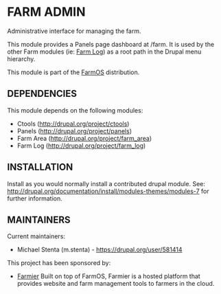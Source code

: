 FARM ADMIN
==========

Administrative interface for managing the farm.

This module provides a Panels page dashboard at /farm. It is used by the
other Farm modules (ie: [Farm Log](http://drupal.org/project/farm_log)) as a
root path in the Drupal menu hierarchy.

This module is part of the [FarmOS](http://drupal.org/project/farm)
distribution.

DEPENDENCIES
------------

This module depends on the following modules:

 * Ctools (http://drupal.org/project/ctools)
 * Panels (http://drupal.org/project/panels)
 * Farm Area (http://drupal.org/project/farm_area)
 * Farm Log (http://drupal.org/project/farm_log)

INSTALLATION
------------

Install as you would normally install a contributed drupal module. See:
http://drupal.org/documentation/install/modules-themes/modules-7 for further
information.

MAINTAINERS
-----------

Current maintainers:
 * Michael Stenta (m.stenta) - https://drupal.org/user/581414

This project has been sponsored by:
 * [Farmier](http://farmier.com)
   Built on top of FarmOS, Farmier is a hosted platform that provides
   website and farm management tools to farmers in the cloud.
